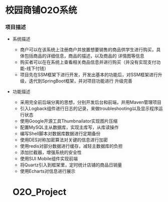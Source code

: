 # 校园商铺O2O系统
### 项目描述
+ 系统描述
	+ 商户可以在该系统上注册商户并放置想要销售的商品供学生进行购买，具体包括商品的详细信息，商品的描述，以及商品的
	详情图等信息
	+ 购买者可以在在系统上查看相关商品信息并进行购买（并没有实现支付功能-线下付钱）
	+ 项目先在SSM框架下进行开发，开发出基本的功能后，对SSM框架进行升级，迭代到SpringBoot框架，并对项目功能进行
	升级完善
+ 功能描述
	+ 采用完全前后端分离的思想，分别开发后台和前端，并用Maven管理项目
	+ 引入Logback组件进行日志的记录，来做troubleshooting以及显示程序运行状态
	+ 使用Google开源工具Thumbnailator实现图片压缩
	+ 配置MySQL主从数据库，实现主库写，从库读操作
	+ 编写Shell脚本对数据库数据进行定期备份
	+ 使用DES对称加密算法对关键的信息进行加密
	+ 使用redis对部分数据进行缓存，减轻主数据库的负担
	+ 添加拦截器，增强系统的安全性
	+ 使用SUI Mobile组件实现前端
	+ 将Quartz引入到框架里，定时统计店铺的商品日销量
	+ 使用Echarts对信息进行展示
	 
	
	# O2O_Project
